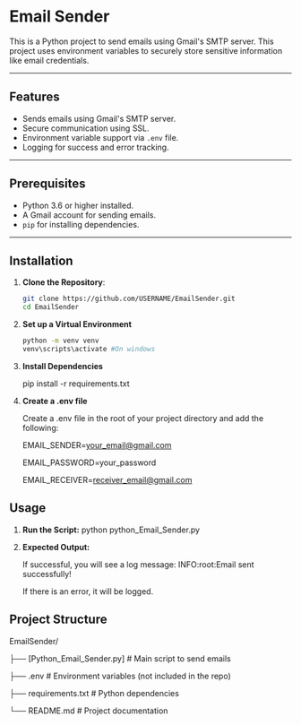 
# Email Sender

This is a Python project to send emails using Gmail's SMTP server. This project uses environment variables to securely store sensitive information like email credentials.

---

## Features

- Sends emails using Gmail's SMTP server.
- Secure communication using SSL.
- Environment variable support via `.env` file.
- Logging for success and error tracking.

---

## Prerequisites

- Python 3.6 or higher installed.
- A Gmail account for sending emails.
- `pip` for installing dependencies.

---

## Installation

1. **Clone the Repository**:

   ```bash
   git clone https://github.com/USERNAME/EmailSender.git
   cd EmailSender
   ```

2. **Set up a Virtual Environment**

    ```bash
    python -m venv venv
    venv\scripts\activate #On windows

3. **Install Dependencies**

    pip install -r requirements.txt

4. **Create a .env file**

    Create a .env file in the root of your project directory and add the following:

    EMAIL_SENDER=<your_email@gmail.com>

    EMAIL_PASSWORD=your_password

    EMAIL_RECEIVER=<receiver_email@gmail.com>

## Usage

1. **Run the Script:**
    python python_Email_Sender.py

2. **Expected Output:**

    If successful, you will see a log message: INFO:root:Email sent successfully!

    If there is an error, it will be logged.

## Project Structure

EmailSender/

├── [Python_Email_Sender.py]  # Main script to send emails

├── .env      # Environment variables (not included in the repo)

├── requirements.txt        # Python dependencies

└── README.md               # Project documentation
